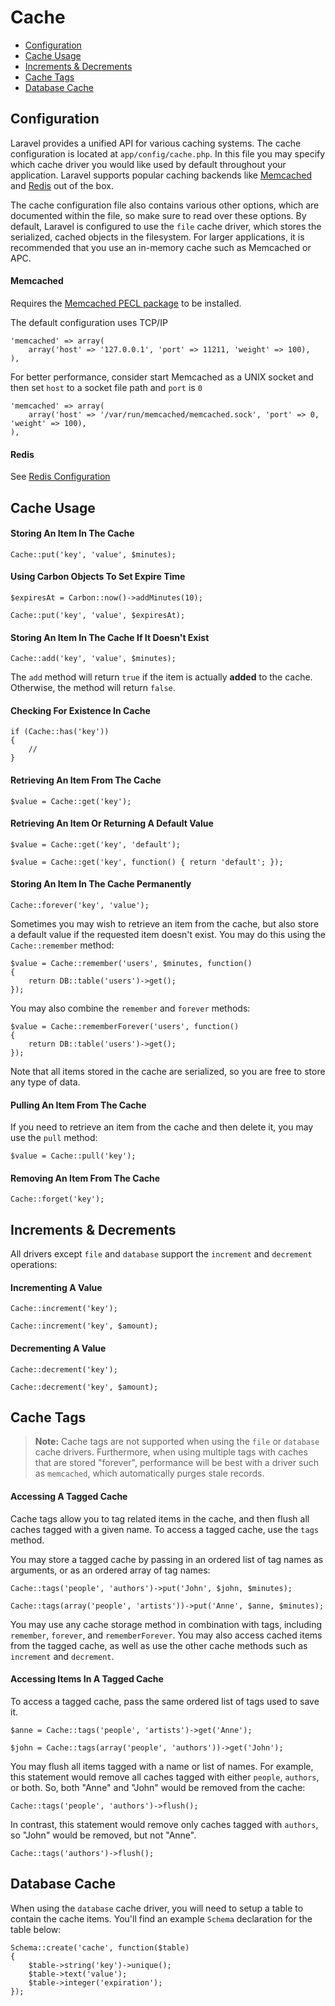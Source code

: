 # Cache

- [Configuration](#configuration)
- [Cache Usage](#cache-usage)
- [Increments & Decrements](#increments-and-decrements)
- [Cache Tags](#cache-tags)
- [Database Cache](#database-cache)

<a name="configuration"></a>
## Configuration

Laravel provides a unified API for various caching systems. The cache configuration is located at `app/config/cache.php`. In this file you may specify which cache driver you would like used by default throughout your application. Laravel supports popular caching backends like [Memcached](http://memcached.org) and [Redis](http://redis.io) out of the box.

The cache configuration file also contains various other options, which are documented within the file, so make sure to read over these options. By default, Laravel is configured to use the `file` cache driver, which stores the serialized, cached objects in the filesystem. For larger applications, it is recommended that you use an in-memory cache such as Memcached or APC.

#### Memcached
Requires the [Memcached PECL package](http://pecl.php.net/package/memcached) to be installed.

The default configuration uses TCP/IP

	'memcached' => array(
		array('host' => '127.0.0.1', 'port' => 11211, 'weight' => 100),
	),

For better performance, consider start Memcached as a UNIX socket and then set `host` to a socket file path and `port` is `0`

	'memcached' => array(
		array('host' => '/var/run/memcached/memcached.sock', 'port' => 0, 'weight' => 100),
	),

#### Redis
See [Redis Configuration](/docs/redis#configuration)

<a name="cache-usage"></a>
## Cache Usage

#### Storing An Item In The Cache

	Cache::put('key', 'value', $minutes);

#### Using Carbon Objects To Set Expire Time

	$expiresAt = Carbon::now()->addMinutes(10);

	Cache::put('key', 'value', $expiresAt);

#### Storing An Item In The Cache If It Doesn't Exist

	Cache::add('key', 'value', $minutes);

The `add` method will return `true` if the item is actually **added** to the cache. Otherwise, the method will return `false`.

#### Checking For Existence In Cache

	if (Cache::has('key'))
	{
		//
	}

#### Retrieving An Item From The Cache

	$value = Cache::get('key');

#### Retrieving An Item Or Returning A Default Value

	$value = Cache::get('key', 'default');

	$value = Cache::get('key', function() { return 'default'; });

#### Storing An Item In The Cache Permanently

	Cache::forever('key', 'value');

Sometimes you may wish to retrieve an item from the cache, but also store a default value if the requested item doesn't exist. You may do this using the `Cache::remember` method:

	$value = Cache::remember('users', $minutes, function()
	{
		return DB::table('users')->get();
	});

You may also combine the `remember` and `forever` methods:

	$value = Cache::rememberForever('users', function()
	{
		return DB::table('users')->get();
	});

Note that all items stored in the cache are serialized, so you are free to store any type of data.

#### Pulling An Item From The Cache

If you need to retrieve an item from the cache and then delete it, you may use the `pull` method:

	$value = Cache::pull('key');

#### Removing An Item From The Cache

	Cache::forget('key');

<a name="increments-and-decrements"></a>
## Increments & Decrements

All drivers except `file` and `database` support the `increment` and `decrement` operations:

#### Incrementing A Value

	Cache::increment('key');

	Cache::increment('key', $amount);

#### Decrementing A Value

	Cache::decrement('key');

	Cache::decrement('key', $amount);

<a name="cache-tags"></a>
## Cache Tags

> **Note:** Cache tags are not supported when using the `file` or `database` cache drivers. Furthermore, when using multiple tags with caches that are stored "forever", performance will be best with a driver such as `memcached`, which automatically purges stale records.

#### Accessing A Tagged Cache

Cache tags allow you to tag related items in the cache, and then flush all caches tagged with a given name. To access a tagged cache, use the `tags` method.

You may store a tagged cache by passing in an ordered list of tag names as arguments, or as an ordered array of tag names:

	Cache::tags('people', 'authors')->put('John', $john, $minutes);

	Cache::tags(array('people', 'artists'))->put('Anne', $anne, $minutes);

You may use any cache storage method in combination with tags, including `remember`, `forever`, and `rememberForever`. You may also access cached items from the tagged cache, as well as use the other cache methods such as `increment` and `decrement`.

#### Accessing Items In A Tagged Cache

To access a tagged cache, pass the same ordered list of tags used to save it.

	$anne = Cache::tags('people', 'artists')->get('Anne');

	$john = Cache::tags(array('people', 'authors'))->get('John');

You may flush all items tagged with a name or list of names. For example, this statement would remove all caches tagged with either `people`, `authors`, or both. So, both "Anne" and "John" would be removed from the cache:

	Cache::tags('people', 'authors')->flush();

In contrast, this statement would remove only caches tagged with `authors`, so "John" would be removed, but not "Anne".

	Cache::tags('authors')->flush();

<a name="database-cache"></a>
## Database Cache

When using the `database` cache driver, you will need to setup a table to contain the cache items. You'll find an example `Schema` declaration for the table below:

	Schema::create('cache', function($table)
	{
		$table->string('key')->unique();
		$table->text('value');
		$table->integer('expiration');
	});
